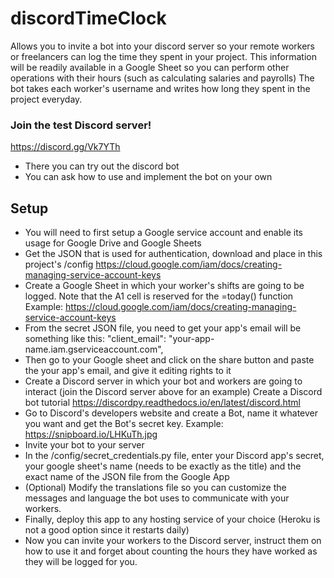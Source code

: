 # discordTimeClock
Allows you to invite a bot into your discord server so your remote workers or freelancers can log the time they spent in your project. This information will be readily available in a Google Sheet so you can perform other operations with their hours (such as calculating salaries and payrolls)
The bot takes each worker's username and writes how long they spent in the project everyday.

### Join the test Discord server!
https://discord.gg/Vk7YTh
- There you can try out the discord bot
- You can ask how to use and implement the bot on your own


## Setup

- You will need to first setup a Google service account and enable its usage for Google Drive and Google Sheets
- Get the JSON that is used for authentication, download and place in this project's /config
  https://cloud.google.com/iam/docs/creating-managing-service-account-keys
- Create a Google Sheet in which your worker's shifts are going to be logged. Note that the A1 cell is reserved for the =today() function
  Example: https://cloud.google.com/iam/docs/creating-managing-service-account-keys
- From the secret JSON file, you need to get your app's email will be something like this:
  "client_email": "your-app-name.iam.gserviceaccount.com",
- Then go to your Google sheet and click on the share button and paste the your app's email, and give it editing rights to it
- Create a Discord server in which your bot and workers are going to interact (join the Discord server above for an example) 
  Create a Discord bot tutorial https://discordpy.readthedocs.io/en/latest/discord.html
- Go to Discord's developers website and create a Bot, name it whatever you want and get the Bot's secret key.
  Example: https://snipboard.io/LHKuTh.jpg
- Invite your bot to your server
- In the /config/secret_credentials.py file, enter your Discord app's secret, your google sheet's name (needs to be exactly as the title) and the exact name of the JSON file from the Google App
- (Optional) Modify the translations file so you can customize the messages and language the bot uses to communicate with your workers. 
- Finally, deploy this app to any hosting service of your choice (Heroku is not a good option since it restarts daily)
- Now you can invite your workers to the Discord server, instruct them on how to use it and forget about counting the hours they have worked as they will be logged for you.
